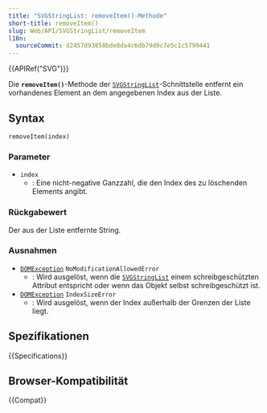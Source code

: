 ```yaml
---
title: "SVGStringList: removeItem()-Methode"
short-title: removeItem()
slug: Web/API/SVGStringList/removeItem
l10n:
  sourceCommit: d2457d93858bde8da4c6db79d9c7e5c1c5799441
---
```


{{APIRef("SVG")}}

Die **`removeItem()`**-Methode der [`SVGStringList`](/de/docs/Web/API/SVGStringList)-Schnittstelle entfernt ein vorhandenes Element an dem angegebenen Index aus der Liste.

## Syntax

```js-nolint
removeItem(index)
```

### Parameter

- `index`
  - : Eine nicht-negative Ganzzahl, die den Index des zu löschenden Elements angibt.

### Rückgabewert

Der aus der Liste entfernte String.

### Ausnahmen

- [`DOMException`](/de/docs/Web/API/DOMException) `NoModificationAllowedError`
  - : Wird ausgelöst, wenn die [`SVGStringList`](/de/docs/Web/API/SVGStringList) einem schreibgeschützten Attribut entspricht oder wenn das Objekt selbst schreibgeschützt ist.
- [`DOMException`](/de/docs/Web/API/DOMException) `IndexSizeError`
  - : Wird ausgelöst, wenn der Index außerhalb der Grenzen der Liste liegt.

## Spezifikationen

{{Specifications}}

## Browser-Kompatibilität

{{Compat}}
